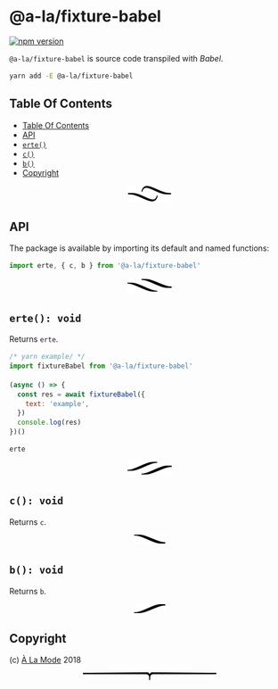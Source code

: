 # @a-la/fixture-babel

[![npm version](https://badge.fury.io/js/%40a-la%2Ffixture-babel.svg)](https://npmjs.org/package/@a-la/fixture-babel)

`@a-la/fixture-babel` is source code transpiled with _Babel_.

```sh
yarn add -E @a-la/fixture-babel
```

## Table Of Contents

- [Table Of Contents](#table-of-contents)
- [API](#api)
- [`erte()`](#erte-void)
- [`c()`](#c-void)
- [`b()`](#b-void)
- [Copyright](#copyright)

<p align="center"><a href="#table-of-contents"><img src=".documentary/section-breaks/0.svg?sanitize=true"></a></p>

## API

The package is available by importing its default and named functions:

```js
import erte, { c, b } from '@a-la/fixture-babel'
```

<p align="center"><a href="#table-of-contents"><img src=".documentary/section-breaks/1.svg?sanitize=true"></a></p>

## `erte(): void`

Returns `erte`.

```js
/* yarn example/ */
import fixtureBabel from '@a-la/fixture-babel'

(async () => {
  const res = await fixtureBabel({
    text: 'example',
  })
  console.log(res)
})()
```
```
erte
```

<p align="center"><a href="#table-of-contents"><img src=".documentary/section-breaks/2.svg?sanitize=true"></a></p>

## `c(): void`

Returns `c`.

<p align="center"><a href="#table-of-contents"><img src=".documentary/section-breaks/3.svg?sanitize=true"></a></p>

## `b(): void`

Returns `b`.

<p align="center"><a href="#table-of-contents"><img src=".documentary/section-breaks/4.svg?sanitize=true"></a></p>

## Copyright

(c) [À La Mode][1] 2018

[1]: https://alamode.cc

<p align="center"><a href="#table-of-contents"><img src=".documentary/section-breaks/-1.svg?sanitize=true"></a></p>